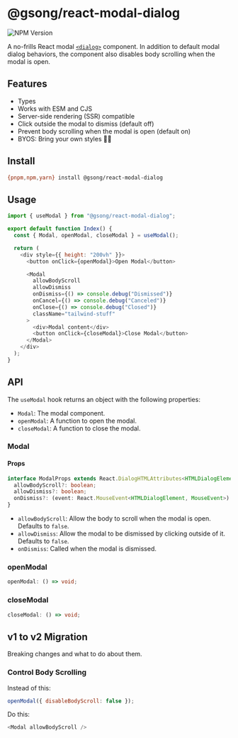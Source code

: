 # @gsong/react-modal-dialog

![NPM Version](https://img.shields.io/npm/v/%40gsong%2Freact-modal-dialog)

A no-frills React modal [`<dialog>`][dialog] component. In addition to default
modal dialog behaviors, the component also disables body scrolling when the
modal is open.

## Features

- Types
- Works with ESM and CJS
- Server-side rendering (SSR) compatible
- Click outside the modal to dismiss (default off)
- Prevent body scrolling when the modal is open (default on)
- BYOS: Bring your own styles 🧑‍🎤

## Install

```sh
{pnpm,npm,yarn} install @gsong/react-modal-dialog
```

## Usage

```js
import { useModal } from "@gsong/react-modal-dialog";

export default function Index() {
  const { Modal, openModal, closeModal } = useModal();

  return (
    <div style={{ height: "200vh" }}>
      <button onClick={openModal}>Open Modal</button>

      <Modal
        allowBodyScroll
        allowDismiss
        onDismiss={() => console.debug("Dismissed")}
        onCancel={() => console.debug("Canceled")}
        onClose={() => console.debug("Closed")}
        className="tailwind-stuff"
      >
        <div>Modal content</div>
        <button onClick={closeModal}>Close Modal</button>
      </Modal>
    </div>
  );
}
```

## API

The `useModal` hook returns an object with the following properties:

- `Modal`: The modal component.
- `openModal`: A function to open the modal.
- `closeModal`: A function to close the modal.

### Modal

#### Props

```ts
interface ModalProps extends React.DialogHTMLAttributes<HTMLDialogElement> {
  allowBodyScroll?: boolean;
  allowDismiss?: boolean;
  onDismiss?: (event: React.MouseEvent<HTMLDialogElement, MouseEvent>) => void;
}
```

- `allowBodyScroll`: Allow the body to scroll when the modal is open. Defaults
  to `false`.
- `allowDismiss`: Allow the modal to be dismissed by clicking outside of it.
  Defaults to `false`.
- `onDismiss`: Called when the modal is dismissed.

### openModal

```ts
openModal: () => void;
```

### closeModal

```ts
closeModal: () => void;
```

## v1 to v2 Migration

Breaking changes and what to do about them.

### Control Body Scrolling

Instead of this:

```js
openModal({ disableBodyScroll: false });
```

Do this:

```js
<Modal allowBodyScroll />
```

[dialog]: https://developer.mozilla.org/en-US/docs/Web/HTML/Element/dialog
